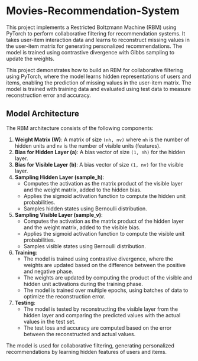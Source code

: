 # Movies-Recommendation-System


This project implements a Restricted Boltzmann Machine (RBM) using PyTorch to perform collaborative filtering for recommendation systems. It takes user-item interaction data and learns to reconstruct missing values in the user-item matrix for generating personalized recommendations. The model is trained using contrastive divergence with Gibbs sampling to update the weights.

This project demonstrates how to build an RBM for collaborative filtering using PyTorch, where the model learns hidden representations of users and items, enabling the prediction of missing values in the user-item matrix. The model is trained with training data and evaluated using test data to measure reconstruction error and accuracy.

## Model Architecture

The RBM architecture consists of the following components:

1. **Weight Matrix (W)**: A matrix of size `(nh, nv)` where `nh` is the number of hidden units and `nv` is the number of visible units (features).
2. **Bias for Hidden Layer (a)**: A bias vector of size `(1, nh)` for the hidden layer.
3. **Bias for Visible Layer (b)**: A bias vector of size `(1, nv)` for the visible layer.
4. **Sampling Hidden Layer (sample_h)**: 
   - Computes the activation as the matrix product of the visible layer and the weight matrix, added to the hidden bias.
   - Applies the sigmoid activation function to compute the hidden unit probabilities.
   - Samples hidden states using Bernoulli distribution.
5. **Sampling Visible Layer (sample_v)**:
   - Computes the activation as the matrix product of the hidden layer and the weight matrix, added to the visible bias.
   - Applies the sigmoid activation function to compute the visible unit probabilities.
   - Samples visible states using Bernoulli distribution.
6. **Training**:
   - The model is trained using contrastive divergence, where the weights are updated based on the difference between the positive and negative phase.
   - The weights are updated by computing the product of the visible and hidden unit activations during the training phase.
   - The model is trained over multiple epochs, using batches of data to optimize the reconstruction error.
7. **Testing**:
   - The model is tested by reconstructing the visible layer from the hidden layer and comparing the predicted values with the actual values in the test set.
   - The test loss and accuracy are computed based on the error between the reconstructed and actual values.

The model is used for collaborative filtering, generating personalized recommendations by learning hidden features of users and items.
